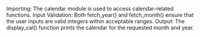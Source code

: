 Importing: The calendar module is used to access calendar-related functions.
Input Validation: Both fetch_year() and fetch_month() ensure that the user inputs are valid integers within acceptable ranges.
Output: The display_cal() function prints the calendar for the requested month and year.
